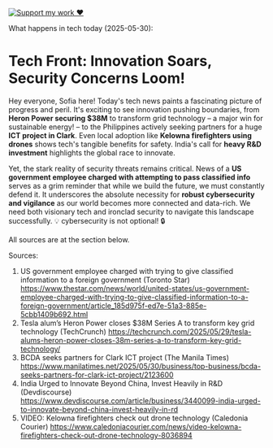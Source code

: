 [![Support my work ❤️](https://img.shields.io/badge/Support%20my%20work%20❤️-orange?style=for-the-badge&logo=patreon&logoColor=white)](https://www.patreon.com/c/orobocigano)

What happens in tech today (2025-05-30):

# Tech Front: Innovation Soars, Security Concerns Loom!

Hey everyone, Sofia here! Today's tech news paints a fascinating picture of progress and peril. It's exciting to see innovation pushing boundaries, from **Heron Power securing $38M** to transform grid technology – a major win for sustainable energy! – to the Philippines actively seeking partners for a huge **ICT project in Clark**. Even local adoption like **Kelowna firefighters using drones** shows tech's tangible benefits for safety. India's call for **heavy R&D investment** highlights the global race to innovate.

Yet, the stark reality of security threats remains critical. News of a **US government employee charged with attempting to pass classified info** serves as a grim reminder that while we build the future, we must constantly defend it. It underscores the absolute necessity for **robust cybersecurity and vigilance** as our world becomes more connected and data-rich. We need both visionary tech and ironclad security to navigate this landscape successfully. 💡 cybersecurity is not optional! 🔒

All sources are at the section below.

Sources:
1. US government employee charged with trying to give classified information to a foreign government (Toronto Star)
   https://www.thestar.com/news/world/united-states/us-government-employee-charged-with-trying-to-give-classified-information-to-a-foreign-government/article_185d975f-ed7e-51a3-885e-5cbb1409b692.html
2. Tesla alum’s Heron Power closes $38M Series A to transform key grid technology (TechCrunch)
   https://techcrunch.com/2025/05/29/tesla-alums-heron-power-closes-38m-series-a-to-transform-key-grid-technology/
3. BCDA seeks partners for Clark ICT project (The Manila Times)
   https://www.manilatimes.net/2025/05/30/business/top-business/bcda-seeks-partners-for-clark-ict-project/2123600
4. India Urged to Innovate Beyond China, Invest Heavily in R&D (Devdiscourse)
   https://www.devdiscourse.com/article/business/3440099-india-urged-to-innovate-beyond-china-invest-heavily-in-rd
5. VIDEO: Kelowna firefighters check out drone technology (Caledonia Courier)
   https://www.caledoniacourier.com/news/video-kelowna-firefighters-check-out-drone-technology-8036894